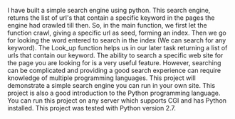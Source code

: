 I have built a simple search engine using python. This search engine, returns the list of url's that contain a specific keyword in the pages the engine had crawled till then. So, in the main function, we first let the function crawl, giving a specific url as seed, forming an index. Then we go for looking the word entered to search in the index (We can search for any keyword). The Look_up function helps us in our later task returning a list of urls that contain our keyword. 
 The ability to search a specific web site for the page you are looking for is a very useful feature. However, searching can be complicated and providing a good search experience can require knowledge of multiple programming languages. This project will demonstrate a simple search engine you can run in your own site. This project is also a good introduction to the Python programming language. You can run this project on any server which supports CGI and has Python installed. This project was tested with Python version 2.7. 
